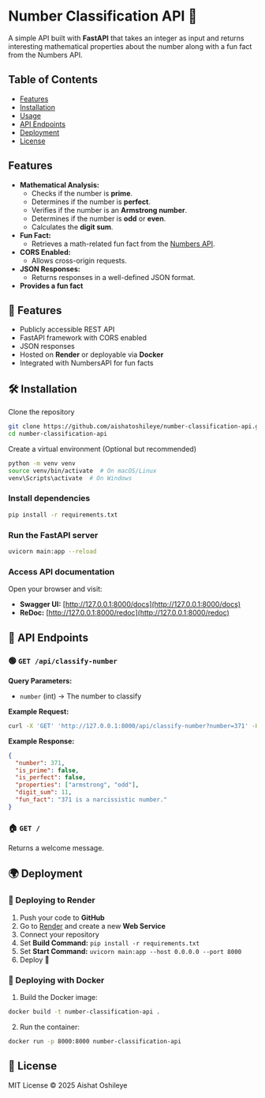 # Number Classification API 🚀

A simple API built with **FastAPI** that takes an integer as input and returns interesting mathematical properties about the number along with a fun fact from the Numbers API.

## Table of Contents
- [Features](#features)
- [Installation](#installation)
- [Usage](#usage)
- [API Endpoints](#api-endpoints)
- [Deployment](#deployment)
- [License](#license)

## Features
- **Mathematical Analysis:**  
  - Checks if the number is **prime**.
  - Determines if the number is **perfect**.
  - Verifies if the number is an **Armstrong number**.
  - Determines if the number is **odd** or **even**.
  - Calculates the **digit sum**.
- **Fun Fact:**  
  - Retrieves a math-related fun fact from the [Numbers API](http://numbersapi.com/).
- **CORS Enabled:**  
  - Allows cross-origin requests.
- **JSON Responses:**  
  - Returns responses in a well-defined JSON format.
- **Provides a fun fact**


## 🚀 Features
- Publicly accessible REST API
- FastAPI framework with CORS enabled
- JSON responses
- Hosted on **Render** or deployable via **Docker**
- Integrated with NumbersAPI for fun facts

## 🛠️ Installation
 Clone the repository
```bash
git clone https://github.com/aishatoshileye/number-classification-api.git
cd number-classification-api
```

  Create a virtual environment (Optional but recommended)
```bash
python -m venv venv
source venv/bin/activate  # On macOS/Linux
venv\Scripts\activate  # On Windows
```

###  Install dependencies
```bash
pip install -r requirements.txt
```

###  Run the FastAPI server
```bash
uvicorn main:app --reload
```

###  Access API documentation
Open your browser and visit:
- **Swagger UI:** [http://127.0.0.1:8000/docs](http://127.0.0.1:8000/docs)
- **ReDoc:** [http://127.0.0.1:8000/redoc](http://127.0.0.1:8000/redoc)

## 📡 API Endpoints
### 🟢 `GET /api/classify-number`
**Query Parameters:**
- `number` (int) → The number to classify

**Example Request:**
```bash
curl -X 'GET' 'http://127.0.0.1:8000/api/classify-number?number=371' -H 'accept: application/json'
```

**Example Response:**
```json
{
  "number": 371,
  "is_prime": false,
  "is_perfect": false,
  "properties": ["armstrong", "odd"],
  "digit_sum": 11,
  "fun_fact": "371 is a narcissistic number."
}
```

### 🏠 `GET /`
Returns a welcome message.

## 🌍 Deployment
### 🚀 Deploying to Render
1. Push your code to **GitHub**
2. Go to [Render](https://render.com/) and create a new **Web Service**
3. Connect your repository
4. Set **Build Command:** `pip install -r requirements.txt`
5. Set **Start Command:** `uvicorn main:app --host 0.0.0.0 --port 8000`
6. Deploy 🚀

### 🐳 Deploying with Docker
1. Build the Docker image:
```bash
docker build -t number-classification-api .
```

2. Run the container:
```bash
docker run -p 8000:8000 number-classification-api
```

## 📝 License
MIT License © 2025 Aishat Oshileye









